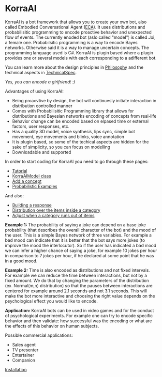 # KorraAI

KorraAI is a bot framework that allows you to create your own bot, also called Embodied Conversational Agent ([ECA](https://en.wikipedia.org/wiki/Embodied_agent)). It uses distributions and probabilisitic programming to encode proactive behavior and unexpected flow of events. The currently enoded bot (aslo called "model") is called Joi, a female one. Probabilsitic programming is a way to encode Bayes networks. Otherwise said it is a way to manage uncertain concepts. The programming language used is C#. KorraAI is plugin based where a plugin provides one or several models with each corresponding to a adifferent bot.

You can learn more about the design principles in [Philosophy](../../wiki/Philosophy) and the technical aspects in [TechnicalSpec](../../wiki/TechnicalSpec).

*Yes, you can encode a girlfriend! :)*

Advantages of using KorraAI:

* Being proacvtive by design, the bot will continuesly initiate interaction in distribution controlled manner
* Comes with Probabilisitic Programming library that allows for distributions and Bayesian networks encoding of concepts from real-life
* Behavior change can be encoded based on elpased time or external factors, user responses, etc.
* Has a quality 3D model, voice synthesis, lips sync, simple bot movement, eye movements and blinks, voice annotation
* It is plugin based, so some of the techical aspects are hidden for the sake of simplicity, so you can focus on modelling
* Downloadable and supported

In order to start coding for KorraAI you need to go through these pages:

*  [Tutorial](../../wiki/Tutorial)
*  [KorraAIModel class](../../wiki/KorraAIModel-class)
*  [Add a concept](../../wiki/Add-a-concept)
*  [Probabilistic Examples](../../wiki/Probabilistic-Examples)

And also:
*  [Building a response](../../wiki/Building-a-response)
*  [Distribution over the items inside a category](../../wiki/Distribution-inside-a-category)
*  [Adjust when a category runs out of items](../../wiki/Planning-and-running-out-of-items)

**Example 1:**
The probability of saying a joke can depend on a base joke probability (that describes the overall character of the bot) and the mood of the user. This is a simple Bayes network of three variables. For example a bad mood can indicate that it is better that the bot says more jokes (to improve the mood the interlocutor). So if the user has indicated a bad mood we can infer a higher chance of saying a joke, for example 10 jokes per hour in comparison to 7 jokes per hour, if he declared at some point that he was in a good mood.

**Example 2:**
Time is also encoded as distributions and not fixed intervals. For example we can reduce the time between interactions, but not by a fixed amount. We do that by changing the parameters of the distribution (ex. Normal(m,n) distribution) so that the pauses between interactions are centered for example around 2.1 seconds and not 3.1 seconds. This will make the bot more interactive and choosing the right value depends on the psychological effect you would like to encode.

**Application:**
KorraAI bots can be used in video games and for the conduct of psychological experiments. For example one can try to encode specific behavior and then validate: how successful was the encoding or what are the effects of this behavior on human subjects.

Possible commercial applications:

- Sales agent
- TV presenter
- Entertainer
- Companion


[Installation](../../wiki/Installation)
